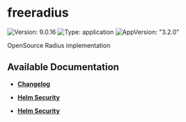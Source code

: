 # freeradius

![Version: 9.0.16](https://img.shields.io/badge/Version-9.0.16-informational?style=flat-square) ![Type: application](https://img.shields.io/badge/Type-application-informational?style=flat-square) ![AppVersion: "3.2.0"](https://img.shields.io/badge/AppVersion-"3.2.0"-informational?style=flat-square)

OpenSource Radius implementation

## Available Documentation

- [**Changelog**](CHANGELOG)

- [**Helm Security**](container-security)

- [**Helm Security**](helm-security)

